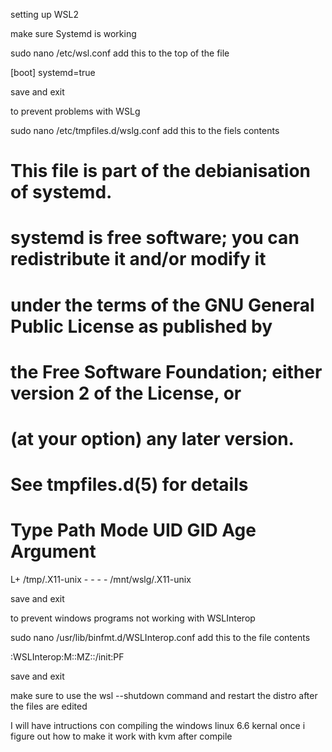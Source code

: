 setting up WSL2

make sure Systemd is working

sudo nano /etc/wsl.conf
add this to the top of the file

[boot]
systemd=true

save and exit

to prevent problems with WSLg

sudo nano /etc/tmpfiles.d/wslg.conf
add this to the fiels contents

#  This file is part of the debianisation of systemd.
#
#  systemd is free software; you can redistribute it and/or modify it
#  under the terms of the GNU General Public License as published by
#  the Free Software Foundation; either version 2 of the License, or
#  (at your option) any later version.

# See tmpfiles.d(5) for details

# Type Path           Mode UID  GID  Age Argument
L+     /tmp/.X11-unix -    -    -    -   /mnt/wslg/.X11-unix

save and exit

to prevent windows programs not working with WSLInterop

sudo nano /usr/lib/binfmt.d/WSLInterop.conf
add this to the file contents

:WSLInterop:M::MZ::/init:PF

save and exit

make sure to use the wsl --shutdown command and restart the distro after the files are edited

I will have intructions con compiling the windows linux 6.6 kernal once i figure out how to make it work with kvm after compile
